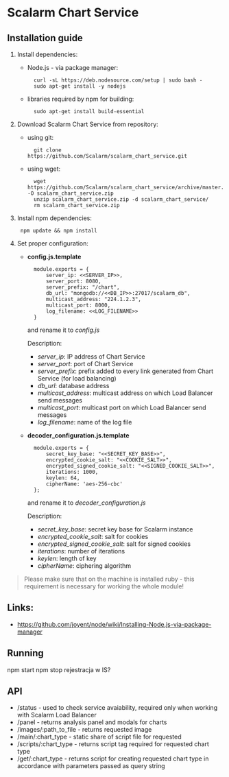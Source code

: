Scalarm Chart Service
===================

Installation guide
------------------
1. Install dependencies:
   	* Node.js - via package manager:

			curl -sL https://deb.nodesource.com/setup | sudo bash -
			sudo apt-get install -y nodejs

	* libraries required by npm for building:

			sudo apt-get install build-essential

2. Download Scalarm Chart Service from repository:
	* using git:
		
			git clone https://github.com/Scalarm/scalarm_chart_service.git
		
	* using wget:

			wget https://github.com/Scalarm/scalarm_chart_service/archive/master.zip -O scalarm_chart_service.zip
			unzip scalarm_chart_service.zip -d scalarm_chart_service/
			rm scalarm_chart_service.zip

3. Install npm dependencies:

		npm update && npm install
		
4. Set proper configuration:
	* **config.js.template**

			module.exports = {
				server_ip: <<SERVER_IP>>,
				server_port: 8080,
				server_prefix: "/chart",
				db_url: "mongodb://<<DB_IP>>:27017/scalarm_db",
				multicast_address: "224.1.2.3",
				multicast_port: 8000,
				log_filename: <<LOG_FILENAME>>
			}

		and rename it to *config.js*
	
		Description:
		* *server_ip*: IP address of Chart Service 
		* *server_port*: port of Chart Service
		* *server_prefix*: prefix added to every link generated from Chart Service (for load balancing)
		* *db_url*: database address 
		* *multicast_address*: multicast address on which Load Balancer send messages
		* *multicast_port*: multicast port on which Load Balancer send messages
		* *log_filename*: name of the log file


	* **decoder_configuration.js.template**
	
			module.exports = {
				secret_key_base: "<<SECRET_KEY_BASE>>",
				encrypted_cookie_salt: "<<COOKIE_SALT>>",
				encrypted_signed_cookie_salt: "<<SIGNED_COOKIE_SALT>>",
				iterations: 1000,
				keylen: 64,
				cipherName: 'aes-256-cbc'
			};
	 
		and rename it to *decoder_configuration.js*
	
		Description:
		* *secret_key_base*: secret key base for Scalarm instance
		* *encrypted_cookie_salt*: salt for cookies
		* *encrypted_signed_cookie_salt*: salt for signed cookies
		* *iterations*: number of iterations
		* *keylen*: length of key
		* *cipherName*: ciphering algorithm

> Please make sure that on the machine is installed ruby - this requirement is necessary for working the whole module!

Links:
------
* https://github.com/joyent/node/wiki/Installing-Node.js-via-package-manager

Running
-----------------
npm start
npm stop
rejestracja w IS?

API
-------------------
* /status - used to check service avaiability, required only when working with Scalarm Load Balancer
* /panel - returns analysis panel and modals for charts
* /images/:path\_to\_file - returns requested image
* /main/:chart_type - static share of script file for requested 
* /scripts/:chart_type - returns script tag required for requested chart type
* /get/:chart_type - returns script for creating requested chart type in accordance with parameters passed as query string
